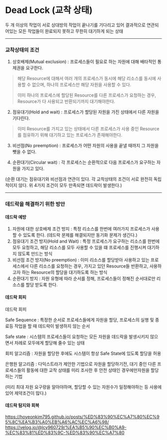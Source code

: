 # Dead Lock (교착 상태)

두 개 이상의 작업이 서로 상대방의 작업이 끝나기를 기다리고 있어 결과적으로 연관되어있는 모든 작업들이 완료되지 못하고 무한히 대기하게 되는 상태

---

### 교착상태의 조건

1. 상호배제(Mutual exclusion) : 프로세스들이 필요로 하는 자원에 대해 배타적인 통제권을 요구한다.
  > 해당 Resource에 대해서 여러 개의 프로세스가 동시에 해당 리소스를 동시에 사용할 수 없으며, 하나의 프로세스만 해당 자원을 사용할 수 있다. 
  > 
  > 이미 하나의 프로세스에 할당된 Resource를 다른 프로세스가 요청하는 경우, Resource가 다 사용되고 반환되기까지 대기해야한다.

2. 점유대기(Hold and wait) : 프로세스가 할당된 자원을 가진 상태에서 다른 자원을 기다린다.
  > 이미 Resource를 가지고 있는 상태에서 다른 프로세스가 사용 중인 Resource를 점유하기 위해 대기하고 있는 프로세스가 존재해야한다.

3. 비선점(No preemption) : 프로세스가 어떤 자원의 사용을 끝낼 때까지 그 자원을 뺏을 수 없다.

4. 순환대기(Circular wait) : 각 프로세스는 순환적으로 다음 프로세스가 요구하는 자원을 가지고 있다.

(순환 대기는 점유대기와 비선점과 연관이 있다. 각 교착상태의 조건이 서로 완전히 독립적이지 않다. 위 4가지 조건이 모두 만족되면 데드락이 발생한다.)

---

### 데드락을 해결하기 위한 방안 

#### 데드락 예방
1. 자원에 대한 상호배제 조건 방지 : 특정 리소스를 한번에 여러가지 프로세스가 사용할 수 있도록 한다. (데드락 문제를 해결되지만 동기화 문제가 생긴다.)
2. 점유대기 조건 방지(Hold and Wait) : 특정 프로세스가 요구하는 리소스를 한번에 모두 요청하고, 해당 리소스를 모두 사용할 수 있을 떄 프로세스를 진행시켜 대기하지 않도록 만드는 방식
3. 비선점 조건 방지(No preemption) : 이미 리소스를 할당받아 사용하고 있는 프로세스에서 다른 리소스를 요청하는 경우, 가지고 있던 Resource들 반환하고, 사용하고자 하는 Resource의 할당을 대기하도록 하는 방식 
4. 순환대기 방지 : 자원 유형에 따라 순서를 정해, 프로세스들이 정해진 순서대로만 리소스를 할당 받도록 한다. 

#### 데드락 회피 
데드락 회피 

Safe Sequence : 특정한 순서로 프로세스들에게 자원을 할당, 프로세스의 실행 및 종료등 작업을 할 때 데드락이 발생하지 않는 순서

Safe state : 시스템의 프로세스들이 요청하는 모든 자원을 데드락을 발생시키지 않으면서 차례로 모두에게 할당해 줄수 있는 상태 

회피 알고리즘 : 자원을 할당한 후에도 시스템이 항상 Safe State에 있도록 할당을 허용

은행원 알고리즘 : 다익스트라가 제안한 기법으로 자원을 할당하기전, 대기 중인 다른 프로세스들의 활동에 대한 교착 상태를 미리 조사한 후 안전 상태인 경우에만자원을 할당하는 기법 

(미리 최대 자원 요구량을 알아야하며, 할당할 수 있는 자원수가 일정해야하는 등 사용에 있어 제약조건이 많다.)

#### 데드락 탐지와 회복 

https://hoyeonkim795.github.io/posts/%ED%83%90%EC%A7%80%EC%95%8C%EA%B3%A0%EB%A6%AC%EC%A6%98/
https://velog.io/@lcy960729/%EA%B5%90%EC%B0%A9-%EC%83%81%ED%83%9C-%ED%83%90%EC%A7%80
